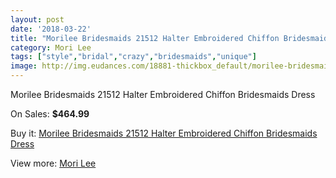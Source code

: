 ```yaml
---
layout: post
date: '2018-03-22'
title: "Morilee Bridesmaids 21512 Halter Embroidered Chiffon Bridesmaids Dress"
category: Mori Lee
tags: ["style","bridal","crazy","bridesmaids","unique"]
image: http://img.eudances.com/18881-thickbox_default/morilee-bridesmaids-21512-halter-embroidered-chiffon-bridesmaids-dress.jpg
---
```

Morilee Bridesmaids 21512 Halter Embroidered Chiffon Bridesmaids Dress

On Sales: **$464.99**
<a href="https://www.eudances.com/en/mori-lee/5612-morilee-bridesmaids-21512-halter-embroidered-chiffon-bridesmaids-dress.html"><amp-img layout="responsive" width="600" height="600" src="//img.eudances.com/18881-thickbox_default/morilee-bridesmaids-21512-halter-embroidered-chiffon-bridesmaids-dress.jpg" alt="Morilee Bridesmaids 21512 Halter Embroidered Chiffon Bridesmaids Dress 0" /></a>
<a href="https://www.eudances.com/en/mori-lee/5612-morilee-bridesmaids-21512-halter-embroidered-chiffon-bridesmaids-dress.html"><amp-img layout="responsive" width="600" height="600" src="//img.eudances.com/18883-thickbox_default/morilee-bridesmaids-21512-halter-embroidered-chiffon-bridesmaids-dress.jpg" alt="Morilee Bridesmaids 21512 Halter Embroidered Chiffon Bridesmaids Dress 1" /></a>
<a href="https://www.eudances.com/en/mori-lee/5612-morilee-bridesmaids-21512-halter-embroidered-chiffon-bridesmaids-dress.html"><amp-img layout="responsive" width="600" height="600" src="//img.eudances.com/18882-thickbox_default/morilee-bridesmaids-21512-halter-embroidered-chiffon-bridesmaids-dress.jpg" alt="Morilee Bridesmaids 21512 Halter Embroidered Chiffon Bridesmaids Dress 2" /></a>

Buy it: [Morilee Bridesmaids 21512 Halter Embroidered Chiffon Bridesmaids Dress](https://www.eudances.com/en/mori-lee/5612-morilee-bridesmaids-21512-halter-embroidered-chiffon-bridesmaids-dress.html "Morilee Bridesmaids 21512 Halter Embroidered Chiffon Bridesmaids Dress")

View more: [Mori Lee](https://www.eudances.com/en/65-mori-lee "Mori Lee")